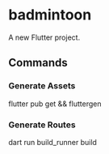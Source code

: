 # badmintoon

A new Flutter project.

## Commands

### Generate Assets
flutter pub get && fluttergen

### Generate Routes
dart run build_runner build

